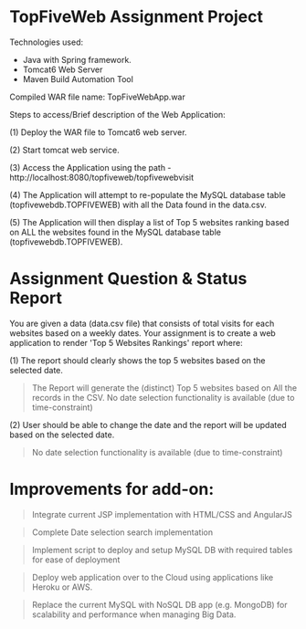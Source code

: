 TopFiveWeb Assignment Project
=================================

Technologies used:
- Java with Spring framework.
- Tomcat6 Web Server
- Maven Build Automation Tool

Compiled WAR file name: TopFiveWebApp.war

Steps to access/Brief description of the Web Application:

(1) Deploy the WAR file to Tomcat6 web server.

(2) Start tomcat web service.

(3) Access the Application using the path - http://localhost:8080/topfiveweb/topfivewebvisit

(4) The Application will attempt to re-populate the MySQL database table (topfivewebdb.TOPFIVEWEB) with all the Data found in the data.csv.

(5) The Application will then display a list of Top 5 websites ranking based on ALL the websites found in the MySQL database table (topfivewebdb.TOPFIVEWEB).



Assignment Question & Status Report
===================================

You are given a data (data.csv file) that consists of total visits for each websites based on a weekly dates. 
Your assignment is to create a web application to render 'Top 5 Websites Rankings' report where:

(1) The report should clearly shows the top 5 websites based on the selected date.
> The Report will generate the (distinct) Top 5 websites based on All the records in the CSV.
> No date selection functionality is available (due to time-constraint)

(2) User should be able to change the date and the report will be updated based on the selected date.
> No date selection functionality is available (due to time-constraint)


Improvements for add-on:
========================

> Integrate current JSP implementation with HTML/CSS and AngularJS

> Complete Date selection search implementation

> Implement script to deploy and setup MySQL DB with required tables for ease of deployment

> Deploy web application over to the Cloud using applications like Heroku or AWS.

> Replace the current MySQL with NoSQL DB app (e.g. MongoDB) for scalability and performance when managing Big Data.




